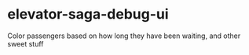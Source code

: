 # elevator-saga-debug-ui
Color passengers based on how long they have been waiting, and other sweet stuff
